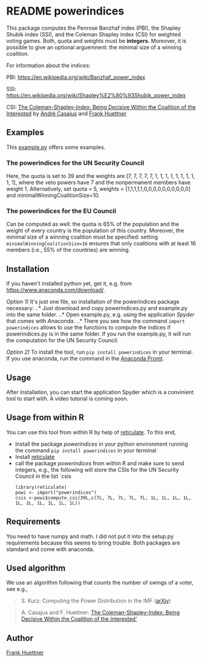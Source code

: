 # README powerindices
This package computes 
the Penrose Banzhaf index (PBI), 
the Shapley Shubik index (SSI), and 
the Coleman Shapley index (CSI)
for weighted voting games. 
Both, quota and weights must be **integers**.
Moreover, it is possible to give an optional arguemnent: the minimal size of a winning coalition.

For information about the indices:

PBI: https://en.wikipedia.org/wiki/Banzhaf_power_index

SSI: https://en.wikipedia.org/wiki/Shapley%E2%80%93Shubik_power_index

CSI: [The Coleman-Shapley-Index: Being Decisive Within the Coalition of the Interested](http://xn--frankhttner-yhb.de/frankhuettner/wp-content/uploads/2018/05/colsha.pdf) by [André Casajus](http:www.casajus.de) and [Frank Huettner](http:www.frankhuettner.de)


## Examples
This [example.py](https://github.com/frankhuettner/powerindices/blob/master/example.py) offers some examples. 
### The powerindices for the UN Security Council
Here, the quota is set to 39 and 
the weights are [7, 7, 7, 7, 7, 1, 1, 1, 1, 1, 1, 1, 1, 1, 1], 
where the veto powers have 7 and the nonpermanent members have weight 1. 
Alternatively, set quota = 5, weights = [1,1,1,1,1,0,0,0,0,0,0,0,0,0,0] and minimalWinningCoalitionSize=10.

### The powerindices for the EU Council 
Can be computed as well: the quota is 65% of the population and the weight of every country is the population of this country. Moreover, the minimal size of a winning coalition must be specified: setting `minimalWinningCoalitionSize=16` ensures that only coalitions with at least 16 members (i.e., 55% of the countries) are winning.

## Installation
If you haven't installed python yet, get it, e.g. from https://www.anaconda.com/download/. 

*Option 1)* It's just one file, so installation of the powerindices package necessary: 
..* Just download and copy powerindices.py and example.py into the same folder. 
..* Open example.py, e.g. using the application *Spyder* that comes with *Anaconda*.
..* There you see how the command `import powerindices` allows to use the functions to compute the indices if powerindices.py is in the same folder. If you run the example.py, it will run the computation for the UN Security Council.

*Option 2)* To install the tool, run `pip install powerindices` in your terminal. If you use anaconda, run the command in the [Anaconda Promt](https://www.quora.com/How-do-I-start-the-anaconda-command-prompt).

## Usage
After installation, you can start the application Spyder which is a convinient tool to start with. A video tutorial is coming soon. 

## Usage from within R
You can use this tool from within R by help of [reticulate](https://github.com/rstudio/reticulate). To this end,
* Install the package *powerindices* in your python environment running the command `pip install powerindices` in your terminal
* Install [reticulate](https://github.com/rstudio/reticulate) 
* call the package *powerindices* from within R and make sure to send integers, e.g., the following will store the CSIs for the UN Security Council in the list `csis
    ```
    library(reticulate)
    powi <- import("powerindices")
    csis <-powi$compute_csi(39L,c(7L, 7L, 7L, 7L, 7L, 1L, 1L, 1L, 1L, 1L, 1L, 1L, 1L, 1L, 1L))
    ```
## Requirements
You need to have numpy and math. I did not put it into the setup.py requirements because this seems to bring trouble. Both packages are standard and come with anaconda.

## Used algorithm
We use an algorithm following that counts the number of swings of a voter, see e.g.,
> S. Kurz: Computing the Power Distribution in the IMF ([arXiv](http://arxiv.org/abs/1603.01443))

> A. Casajus and F. Huettner: [The Coleman-Shapley-Index: Being Decisive Within the Coalition of the Interested'](http://xn--frankhttner-yhb.de/frankhuettner/wp-content/uploads/2018/05/colsha.pdf)

## Author
[Frank Huettner](http:www.frankhuettner.de)
